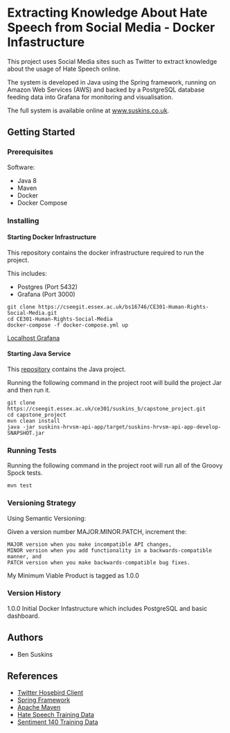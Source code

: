 # Extracting Knowledge About Hate Speech from Social Media - Docker Infastructure
This project uses Social Media sites such as Twitter to extract knowledge about the usage of Hate Speech online.

The system is developed in Java using the Spring framework, running on Amazon Web Services (AWS) and backed by a PostgreSQL database feeding data into Grafana for monitoring and visualisation.  

The full system is available online at www.suskins.co.uk.
## Getting Started 

### Prerequisites
Software:
* Java 8
* Maven
* Docker
* Docker Compose

### Installing

#### Starting Docker Infrastructure

This repository contains the docker infrastructure required to run the project.

This includes:
* Postgres (Port 5432)
* Grafana (Port 3000)

```
git clone https://cseegit.essex.ac.uk/bs16746/CE301-Human-Rights-Social-Media.git
cd CE301-Human-Rights-Social-Media
docker-compose -f docker-compose.yml up
```

[Localhost Grafana](http://localhost:3000/)

#### Starting Java Service
This [repository](https://cseegit.essex.ac.uk/ce301/suskins_b/capstone_project) contains the Java project.

Running the following command in the project root will build the project Jar and then run it.

```
git clone https://cseegit.essex.ac.uk/ce301/suskins_b/capstone_project.git
cd capstone_project
mvn clean install
java -jar suskins-hrvsm-api-app/target/suskins-hrvsm-api-app-develop-SNAPSHOT.jar
```

### Running Tests
Running the following command in the project root will run all of the Groovy Spock tests.

```
mvn test
```

### Versioning Strategy
Using Semantic Versioning:

Given a version number MAJOR.MINOR.PATCH, increment the:

    MAJOR version when you make incompatible API changes,
    MINOR version when you add functionality in a backwards-compatible manner, and
    PATCH version when you make backwards-compatible bug fixes.

My Minimum Viable Product is tagged as 1.0.0

### Version History
1.0.0 Initial Docker Infastructure which includes PostgreSQL and basic dashboard.

## Authors
* Ben Suskins 

## References
* [Twitter Hosebird Client](https://github.com/twitter/hbc)
* [Spring Framework](https://spring.io/)
* [Apache Maven](https://maven.apache.org/)
* [Hate Speech Training Data](https://github.com/t-davidson/hate-speech-and-offensive-language)
* [Sentiment 140 Training Data](http://help.sentiment140.com/for-students/)
